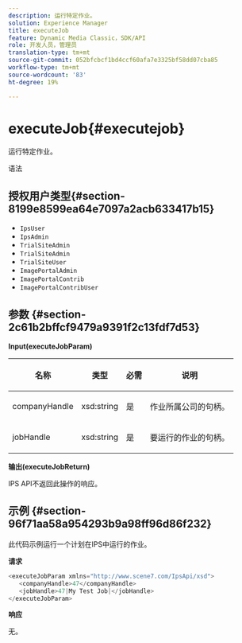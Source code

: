 ```yaml
---
description: 运行特定作业。
solution: Experience Manager
title: executeJob
feature: Dynamic Media Classic，SDK/API
role: 开发人员，管理员
translation-type: tm+mt
source-git-commit: 052bfcbcf1bd4ccf60afa7e3325bf58dd07cba85
workflow-type: tm+mt
source-wordcount: '83'
ht-degree: 19%

---
```



# executeJob{#executejob}

运行特定作业。

语法

## 授权用户类型{#section-8199e8599ea64e7097a2acb633417b15}

* `IpsUser`
* `IpsAdmin`
* `TrialSiteAdmin`
* `TrialSiteAdmin`
* `TrialSiteUser`
* `ImagePortalAdmin`
* `ImagePortalContrib`
* `ImagePortalContribUser`

## 参数 {#section-2c61b2bffcf9479a9391f2c13fdf7d53}

**Input(executeJobParam)**

<table id="table_FA410513908F4084A21A5F0A9431006C"> 
 <thead> 
  <tr> 
   <th colname="col1" class="entry"> <p>名称 </p> </th> 
   <th colname="col2" class="entry"> <p>类型 </p> </th> 
   <th colname="col3" class="entry"> <p>必需 </p> </th> 
   <th colname="col4" class="entry"> <p>说明 </p> </th> 
  </tr> 
 </thead>
 <tbody> 
  <tr> 
   <td colname="col1"> <p><span class="codeph"> <span class="varname"> companyHandle</span> </span> </p> </td> 
   <td colname="col2"> <p><span class="codeph"> xsd:string</span> </p> </td> 
   <td colname="col3"> <p>是 </p> </td> 
   <td colname="col4"> <p>作业所属公司的句柄。 </p> </td> 
  </tr> 
  <tr> 
   <td colname="col1"> <p><span class="codeph"> <span class="varname"> jobHandle</span> </span> </p> </td> 
   <td colname="col2"> <p><span class="codeph"> xsd:string</span> </p> </td> 
   <td colname="col3"> <p>是 </p> </td> 
   <td colname="col4"> <p>要运行的作业的句柄。 </p> </td> 
  </tr> 
 </tbody> 
</table>

**输出(executeJobReturn)**

IPS API不返回此操作的响应。

## 示例 {#section-96f71aa58a954293b9a98ff96d86f232}

此代码示例运行一个计划在IPS中运行的作业。

**请求**

```java
<executeJobParam xmlns="http://www.scene7.com/IpsApi/xsd">
   <companyHandle>47</companyHandle>
   <jobHandle>47|My Test Job|</jobHandle>
</executeJobParam>
```

**响应**

无。
